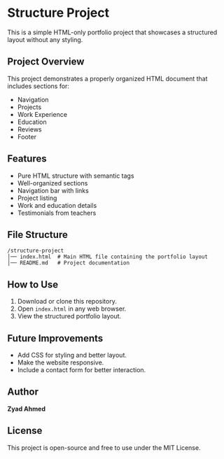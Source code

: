 # Structure Project

This is a simple HTML-only portfolio project that showcases a structured layout without any styling.

## Project Overview

This project demonstrates a properly organized HTML document that includes sections for:

- Navigation
- Projects
- Work Experience
- Education
- Reviews
- Footer

## Features

- Pure HTML structure with semantic tags
- Well-organized sections
- Navigation bar with links
- Project listing
- Work and education details
- Testimonials from teachers

## File Structure

```
/structure-project
│── index.html  # Main HTML file containing the portfolio layout
│── README.md   # Project documentation
```

## How to Use

1. Download or clone this repository.
2. Open `index.html` in any web browser.
3. View the structured portfolio layout.

## Future Improvements

- Add CSS for styling and better layout.
- Make the website responsive.
- Include a contact form for better interaction.

## Author

**Zyad Ahmed**

## License

This project is open-source and free to use under the MIT License.

